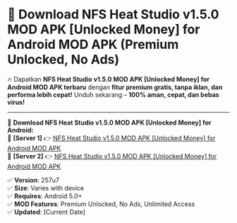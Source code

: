 # 🚀 Download NFS Heat Studio v1.5.0 MOD APK [Unlocked Money] for Android MOD APK (Premium Unlocked, No Ads)  

🔥 Dapatkan **NFS Heat Studio v1.5.0 MOD APK [Unlocked Money] for Android MOD APK terbaru** dengan **fitur premium gratis, tanpa iklan, dan performa lebih cepat!** Unduh sekarang – **100% aman, cepat, dan bebas virus!**  

---


🔽 **Download NFS Heat Studio v1.5.0 MOD APK [Unlocked Money] for Android:**  
🔹 **[Server 1]** 👉 [NFS Heat Studio v1.5.0 MOD APK [Unlocked Money] for Android MOD APK](https://apkcomod.com?title=NFS_Heat_Studio_v1.5.0_MOD_APK_[Unlocked_Money]_for_Android)  
🔹 **[Server 2]** 👉 [NFS Heat Studio v1.5.0 MOD APK [Unlocked Money] for Android MOD APK](https://apkcomod.com?title=NFS_Heat_Studio_v1.5.0_MOD_APK_[Unlocked_Money]_for_Android)  


✅ **Version**: 257u7  
✅ **Size**: Varies with device  
✅ **Requires**: Android 5.0+  
✅ **MOD Features**: Premium Unlocked, No Ads, Unlimited Access  
✅ **Updated**: [Current Date]  